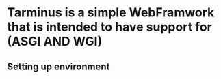 # Tarminus is a simple WebFramwork that is intended to have support for (ASGI AND WGI)


## Setting up environment 
```bash


```